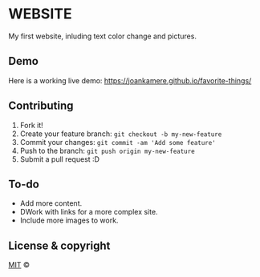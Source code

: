 # WEBSITE

My first website, inluding text color change and pictures.

## Demo

Here is a working live demo: https://joankamere.github.io/favorite-things/

## Contributing

1. Fork it!
2. Create your feature branch: `git checkout -b my-new-feature`
3. Commit your changes: `git commit -am 'Add some feature'`
4. Push to the branch: `git push origin my-new-feature`
5. Submit a pull request :D

## To-do
- Add more content.
- DWork with links for a more complex site.
- Include more images to work.


## License & copyright

[MIT](https://choosealicense.com/licenses/mit/) ©